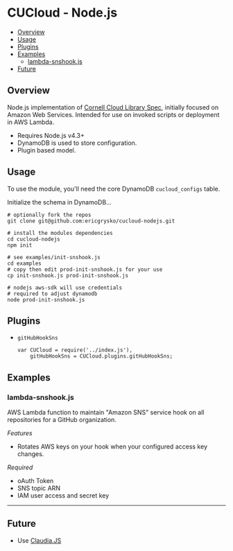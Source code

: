 # CUCloud - Node.js

<!-- TOC depthFrom:2 depthTo:3 withLinks:1 updateOnSave:1 orderedList:0 -->

- [Overview](#overview)
- [Usage](#usage)
- [Plugins](#plugins)
- [Examples](#examples)
	- [lambda-snshook.js](#lambda-snshookjs)
- [Future](#future)

<!-- /TOC -->
## Overview

Node.js implementation of [Cornell Cloud Library Spec](https://github.com/CU-CloudCollab/Cloud-Library-Spec), initially focused on Amazon Web Services. Intended for use on invoked scripts or deployment in AWS Lambda.

* Requires Node.js v4.3+
* DynamoDB is used to store configuration.
* Plugin based model.

## Usage

To use the module, you'll need the core DynamoDB `cucloud_configs` table.

Initialize the schema in DynamoDB...

```
# optionally fork the repos
git clone git@github.com:ericgrysko/cucloud-nodejs.git

# install the modules dependencies
cd cucloud-nodejs
npm init

# see examples/init-snshook.js
cd examples
# copy then edit prod-init-snshook.js for your use
cp init-snshook.js prod-init-snshook.js

# nodejs aws-sdk will use credentials
# required to adjust dynamodb
node prod-init-snshook.js
```

## Plugins

* `gitHubHookSns`
    ```
    var CUCloud = require('../index.js'),
        gitHubHookSns = CUCloud.plugins.gitHubHookSns;
    ```

## Examples

### lambda-snshook.js

AWS Lambda function to maintain "Amazon SNS" service hook on all repositories for a GitHub organization.

*Features*
* Rotates AWS keys on your hook when your configured access key changes.

*Required*
* oAuth Token
* SNS topic ARN
* IAM user access and secret key

---
## Future

* Use [Claudia.JS](https://github.com/claudiajs/claudia)
